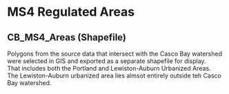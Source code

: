 # MS4 Regulated Areas

## CB_MS4_Areas (Shapefile)
Polygons from the source data that intersect with the Casco Bay watershed 
were selected in GIS and exported as a separate shapefile for display.  
That includes both the Portland and Lewiston-Auburn Urbanized Areas.  
The Lewiston-Auburn urbanized area lies almsot entirely outside teh Casco 
Bay watershed.